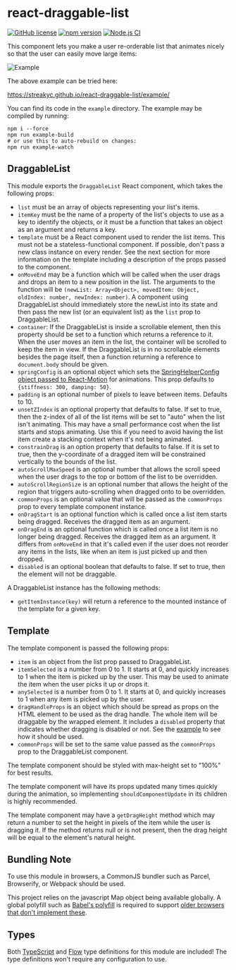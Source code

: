 # react-draggable-list

[![GitHub license](https://img.shields.io/badge/license-MIT-blue.svg)](https://github.com/StreakYC/react-draggable-list/blob/master/LICENSE.txt) [![npm version](https://img.shields.io/npm/v/react-draggable-list.svg?style=flat)](https://www.npmjs.com/package/react-draggable-list) [![Node.js CI](https://github.com/StreakYC/react-draggable-list/actions/workflows/node.js.yml/badge.svg)](https://github.com/StreakYC/react-draggable-list/actions/workflows/node.js.yml)

This component lets you make a user re-orderable list that animates nicely so
that the user can easily move large items:

![Example](https://streakyc.github.io/react-draggable-list/video/dragitem.gif)

The above example can be tried here:

https://streakyc.github.io/react-draggable-list/example/

You can find its code in the `example` directory. The example may be compiled
by running:

```
npm i --force
npm run example-build
# or use this to auto-rebuild on changes:
npm run example-watch
```

## DraggableList

This module exports the `DraggableList` React component, which takes the
following props:

- `list` must be an array of objects representing your list's items.
- `itemKey` must be the name of a property of the list's objects to use as a
  key to identify the objects, or it must be a function that takes an object as
  an argument and returns a key.
- `template` must be a React component used to render the list items. This must
  not be a stateless-functional component. If possible, don't pass a new
  class instance on every render. See the next section for more information
  on the template including a description of the props passed to the component.
- `onMoveEnd` may be a function which will be called when the user drags and
  drops an item to a new position in the list. The arguments to the function
  will be `(newList: Array<Object>, movedItem: Object, oldIndex: number, newIndex: number)`. A component using DraggableList should immediately store
  the newList into its state and then pass the new list (or an equivalent list)
  as the `list` prop to DraggableList.
- `container`: If the DraggableList is inside a scrollable element, then this
  property should be set to a function which returns a reference to it. When the
  user moves an item in the list, the container will be scrolled to keep the
  item in view. If the DraggableList is in no scrollable elements besides the
  page itself, then a function returning a reference to `document.body` should
  be given.
- `springConfig` is an optional object which sets the [SpringHelperConfig
  object passed to
  React-Motion](https://github.com/chenglou/react-motion/tree/85ca75c6de9ed85937d1c95646b6044a66981eee#--spring-val-number-config-springhelperconfig--opaqueconfig)
  for animations. This prop defaults to `{stiffness: 300, damping: 50}`.
- `padding` is an optional number of pixels to leave between items. Defaults to 10.
- `unsetZIndex` is an optional property that defaults to false. If set to true,
  then the z-index of all of the list items will be set to "auto" when the list
  isn't animating. This may have a small performance cost when the list starts
  and stops animating. Use this if you need to avoid having the list item create
  a stacking context when it's not being animated.
- `constrainDrag` is an option property that defaults to false. If it is set to
  true, then the y-coordinate of a dragged item will be constrained vertically to
  the bounds of the list.
- `autoScrollMaxSpeed` is an optional number that allows the scroll speed when
  the user drags to the top or bottom of the list to be overridden.
- `autoScrollRegionSize` is an optional number that allows the height of the
  region that triggers auto-scrolling when dragged onto to be overridden.
- `commonProps` is an optional value that will be passed as the `commonProps`
  prop to every template component instance.
- `onDragStart` is an optional function which is called once a list item starts
  being dragged. Receives the dragged item as an argument.
- `onDragEnd` is an optional function which is called once a list item is no longer being dragged. Receives the dragged item as an argument. It differs from `onMoveEnd` in that it's called even if the user does not reorder any items in the lists, like when an item is just picked up and then dropped.
- `disabled` is an optional boolean that defaults to false. If set to true, then the element will not be draggable.

A DraggableList instance has the following methods:

- `getItemInstance(key)` will return a reference to the mounted instance of the
  template for a given key.

## Template

The template component is passed the following props:

- `item` is an object from the list prop passed to DraggableList.
- `itemSelected` is a number from 0 to 1. It starts at 0, and quickly increases
  to 1 when the item is picked up by the user. This may be used to animate the
  item when the user picks it up or drops it.
- `anySelected` is a number from 0 to 1. It starts at 0, and quickly increases
  to 1 when any item is picked up by the user.
- `dragHandleProps` is an object which should be spread as props on the HTML
  element to be used as the drag handle. The whole item will be draggable by the
  wrapped element. It includes a `disabled` property that indicates whether dragging is disabled or not. See the
  [example](https://github.com/StreakYC/react-draggable-list/blob/master/example/Example.tsx)
  to see how it should be used.
- `commonProps` will be set to the same value passed as the `commonProps` prop
  to the DraggableList component.

The template component should be styled with max-height set to "100%" for best
results.

The template component will have its props updated many times quickly during
the animation, so implementing `shouldComponentUpdate` in its children is
highly recommended.

The template component may have a `getDragHeight` method which may return a
number to set the height in pixels of the item while the user is dragging it.
If the method returns null or is not present, then the drag height will be
equal to the element's natural height.

## Bundling Note

To use this module in browsers, a CommonJS bundler such as Parcel, Browserify, or
Webpack should be used.

This project relies on the javascript Map object being available globally. A
global polyfill such as [Babel's polyfill](https://babeljs.io/docs/usage/polyfill/)
is required to support [older browsers that don't implement these](https://developer.mozilla.org/en-US/docs/Web/JavaScript/Reference/Global_Objects/Map#Browser_compatibility).

## Types

Both [TypeScript](https://www.typescriptlang.org/) and
[Flow](https://flowtype.org/) type definitions for this module are included!
The type definitions won't require any configuration to use.
